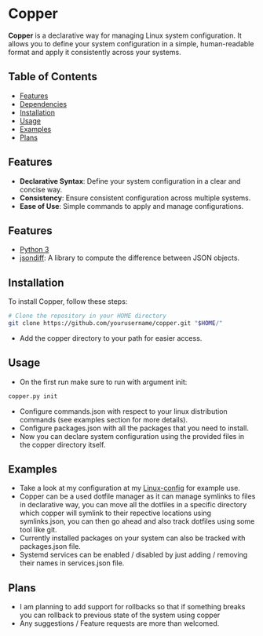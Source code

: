 # Copper

**Copper** is a declarative way for managing Linux system configuration. It allows you to define your system configuration in a simple, human-readable format and apply it consistently across your systems.

## Table of Contents

- [Features](#features)
- [Dependencies](#dependencies)
- [Installation](#installation)
- [Usage](#usage)
- [Examples](#examples)
- [Plans](#plans)

## Features

- **Declarative Syntax**: Define your system configuration in a clear and concise way.
- **Consistency**: Ensure consistent configuration across multiple systems.
- **Ease of Use**: Simple commands to apply and manage configurations.

## Features

- [Python 3](https://www.python.org/)
- [jsondiff](https://github.com/xlwings/jsondiff): A library to compute the difference between JSON objects.

## Installation

To install Copper, follow these steps:

```bash
# Clone the repository in your HOME directory
git clone https://github.com/yourusername/copper.git "$HOME/"
```
- Add the copper directory to your path for easier access.

## Usage

- On the first run make sure to run with argument init:
```bash
copper.py init
```
- Configure commands.json with respect to your linux distribution commands (see examples section for more details).
- Configure packages.json with all the packages that you need to install.
- Now you can declare system configuration using the provided files in the copper directory itself.

## Examples
- Take a look at my configuration at my [Linux-config](https://github.com/Ferriccc/Linux-configs) for example use.
- Copper can be a used dotfile manager as it can manage symlinks to files in declarative way, you can move all the dotfiles in a specific directory which copper will symlink to their repective locations using symlinks.json, you can then go ahead and also track dotfiles using some tool like git.
- Currently installed packages on your system can also be tracked with packages.json file.
- Systemd services can be enabled / disabled by just adding / removing their names in services.json file.

## Plans
- I am planning to add support for rollbacks so that if something breaks you can rollback to previous state of the system using copper
- Any suggestions / Feature requests are more than welcomed.
